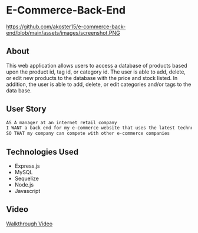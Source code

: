 # E-Commerce-Back-End

https://github.com/akoster15/e-commerce-back-end/blob/main/assets/images/screenshot.PNG

## About

This web application allows users to access a database of products based upon the product id, tag id, or category id. The user is able to add, delete, or edit new products to the database with the price and stock listed. 
In addition, the user is able to add, delete, or edit categories and/or tags to the data base. 

## User Story

```md
AS A manager at an internet retail company
I WANT a back end for my e-commerce website that uses the latest technologies
SO THAT my company can compete with other e-commerce companies
```

## Technologies Used

- Express.js
- MySQL
- Sequelize
- Node.js
- Javascript

## Video

[Walkthrough Video](assets/videos/E-Commerce-Back-End.mp4)
